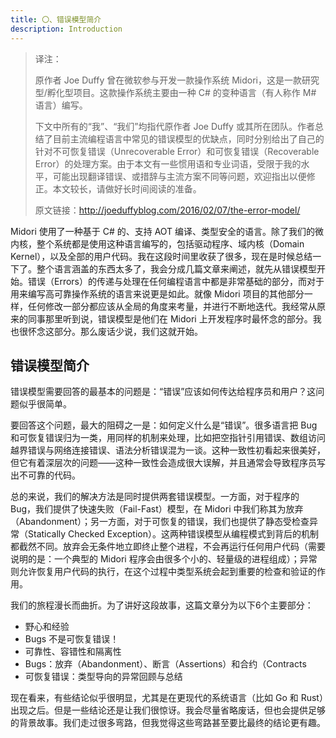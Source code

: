 ```yaml
---
title: 〇、错误模型简介
description: Introduction
---
```

> 译注：
>
> 原作者 Joe Duffy 曾在微软参与开发一款操作系统 Midori，这是一款研究型/孵化型项目。这款操作系统主要由一种 C# 的变种语言（有人称作 M# 语言）编写。
>
> 下文中所有的“我”、“我们”均指代原作者 Joe Duffy 或其所在团队。作者总结了目前主流编程语言中常见的错误模型的优缺点，同时分别给出了自己的针对不可恢复错误（Unrecoverable Error）和可恢复错误（Recoverable Error）的处理方案。由于本文有一些惯用语和专业词语，受限于我的水平，可能出现翻译错误、或措辞与主流方案不同等问题，欢迎指出以便修正。本文较长，请做好长时间阅读的准备。
>
> 原文链接：http://joeduffyblog.com/2016/02/07/the-error-model/

Midori 使用了一种基于 C# 的、支持 AOT 编译、类型安全的语言。除了我们的微内核，整个系统都是使用这种语言编写的，包括驱动程序、域内核（Domain Kernel），以及全部的用户代码。我在这段时间里收获了很多，现在是时候总结一下了。整个语言涵盖的东西太多了，我会分成几篇文章来阐述，就先从错误模型开始。错误（Errors）的传递与处理在任何编程语言中都是非常基础的部分，而对于用来编写高可靠操作系统的语言来说更是如此。就像 Midori 项目的其他部分一样，任何修改一部分都应该从全局的角度来考量，并进行不断地迭代。我经常从原来的同事那里听到说，错误模型是他们在 Midori 上开发程序时最怀念的部分。我也很怀念这部分。那么废话少说，我们这就开始。

## 错误模型简介

错误模型需要回答的最基本的问题是：“错误”应该如何传达给程序员和用户？这问题似乎很简单。

要回答这个问题，最大的阻碍之一是：如何定义什么是“错误”。很多语言把 Bug 和可恢复错误归为一类，用同样的机制来处理，比如把空指针引用错误、数组访问越界错误与网络连接错误、语法分析错误混为一谈。这种一致性初看起来很美好，但它有着深层次的问题——这种一致性会造成很大误解，并且通常会导致程序员写出不可靠的代码。

总的来说，我们的解决方法是同时提供两套错误模型。一方面，对于程序的 Bug，我们提供了快速失败（Fail-Fast）模型，在 Midori 中我们称其为放弃（Abandonment）；另一方面，对于可恢复的错误，我们也提供了静态受检查异常（Statically Checked Exception）。这两种错误模型从编程模式到背后的机制都截然不同。放弃会无条件地立即终止整个进程，不会再运行任何用户代码（需要说明的是：一个典型的 Midori 程序会由很多个小的、轻量级的进程组成）；异常则允许恢复用户代码的执行，在这个过程中类型系统会起到重要的检查和验证的作用。

我们的旅程漫长而曲折。为了讲好这段故事，这篇文章分为以下6个主要部分：

- 野心和经验
- Bugs 不是可恢复错误！
- 可靠性、容错性和隔离性
- Bugs：放弃（Abandonment）、断言（Assertions）和合约（Contracts
- 可恢复错误：类型导向的异常回顾与总结

现在看来，有些结论似乎很明显，尤其是在更现代的系统语言（比如 Go 和 Rust）出现之后。但是一些结论还是让我们很惊讶。我会尽量省略废话，但也会提供足够的背景故事。我们走过很多弯路，但我觉得这些弯路甚至要比最终的结论更有趣。
